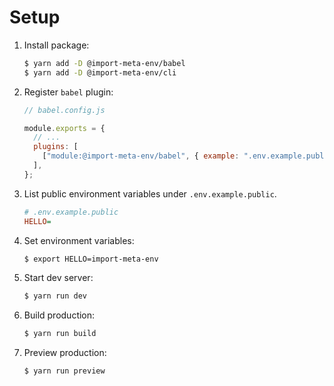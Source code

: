 # Setup

1. Install package:

   ```sh
   $ yarn add -D @import-meta-env/babel
   $ yarn add -D @import-meta-env/cli
   ```

1. Register `babel` plugin:

   ```js
   // babel.config.js

   module.exports = {
     // ...
     plugins: [
       ["module:@import-meta-env/babel", { example: ".env.example.public" }],
     ],
   };
   ```

1. List public environment variables under `.env.example.public`.

   ```ini
   # .env.example.public
   HELLO=
   ```

1. Set environment variables:

   ```sh
   $ export HELLO=import-meta-env
   ```

1. Start dev server:

   ```sh
   $ yarn run dev
   ```

1. Build production:

   ```sh
   $ yarn run build
   ```

1. Preview production:

   ```sh
   $ yarn run preview
   ```

